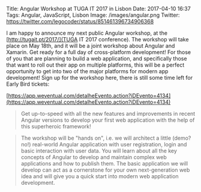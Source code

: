 Title: Angular Workshop at TUGA IT 2017 in Lisbon
Date: 2017-04-10 16:37
Tags: Angular, JavaScript, Lisbon
Image: /images/angular.png
Twitter: https://twitter.com/legocoder/status/851461396734906368

I am happy to announce my next public Angular workshop, at the
[http://tugait.pt/2017/](TUGA IT 2017 conference). The workshop will take
place on May 18th, and it will be a joint workshop about Angular and Xamarin.
Get ready for a full day of cross-platform development! For those of you that
are planning to build a web application, and specifically those that want to
roll out their app on multiple platforms, this will be a perfect opportunity
to get into two of the major platforms for modern app development! Sign up
for the workshop here, there is still some time left for Early Bird tickets:

[https://app.weventual.com/detalheEvento.action?iDEvento=4134](https://app.weventual.com/detalheEvento.action?iDEvento=4134)

> Get up-to-speed with all the new features and improvements in recent Angular
> versions to develop your first web application with the help of this
> superheroic framework!

> The workshop will be "hands on", i.e. we will architect a little (demo? no!)
> real-world Angular application with user registration, login and basic
> interaction with user data. You will learn about all the key concepts of
> Angular to develop and maintain complex web applications and how to publish
> them. The basic application we will develop can act as a cornerstone for your
> own next-generation web idea and will give you a quick start into modern web
> application development.